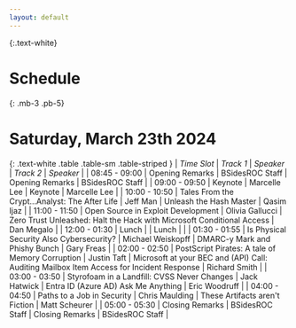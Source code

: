 ```yaml
---
layout: default
---
```

{:.text-white}
# Schedule

{: .mb-3 .pb-5}
# Saturday, March 23th 2024

{: .text-white .table .table-sm .table-striped }
| *Time Slot*  | *Track 1* | *Speaker* | *Track 2* | *Speaker* |
| 08:45 - 09:00 | Opening Remarks | BSidesROC Staff | Opening Remarks | BSidesROC Staff |
| 09:00 - 09:50 | Keynote | Marcelle Lee | Keynote | Marcelle Lee |
| 10:00 - 10:50 | Tales From the Crypt...Analyst: The After Life | Jeff Man | Unleash the Hash Master |  Qasim Ijaz |
| 11:00 - 11:50 | Open Source in Exploit Development | Olivia Gallucci |  Zero Trust Unleashed: Halt the Hack with Microsoft Conditional Access | Dan Megalo |
| 12:00 - 01:30 | Lunch | | Lunch | |
| 01:30 - 01:55 | Is Physical Security Also Cybersecurity? | Michael Weiskopff | DMARC-y Mark and Phishy Bunch | Gary Freas | 
| 02:00 - 02:50 | PostScript Pirates: A tale of Memory Corruption | Justin Taft | Microsoft at your BEC and (API) Call: Auditing Mailbox Item Access for Incident Response | Richard Smith |
| 03:00 - 03:50	| Styrofoam in a Landfill: CVSS Never Changes | Jack Hatwick | Entra ID (Azure AD) Ask Me Anything | Eric Woodruff |
| 04:00 - 04:50	| Paths to a Job in Security | Chris Maulding | These Artifacts aren't Fiction | Matt Scheurer | 
| 05:00 - 05:30 | Closing Remarks | BSidesROC Staff | Closing Remarks | BSidesROC Staff |  


